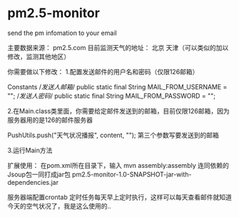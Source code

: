# pm2.5-monitor
send the pm infomation to your email

主要数据来源： pm2.5.com
目前监测天气的地址： 北京 天津（可以类似的加以修改，监测其他地区）

你需要做以下修改：
1.配置发送邮件的用户名和密码（仅限126邮箱）

Constants
  /*发送人邮箱*/
    public static final String MAIL_FROM_USERNAME = "";
    /*发送人密码*/
    public static final String MAIL_FROM_PASSWORD = "";

2.在Main.class类里面，你需要给定邮件发送到的邮箱，目前仅限126邮箱，因为服务器用的是126的邮件服务器

PushUtils.push("天气状况播报", content, ""); 第三个参数写要发送到的邮箱

3.运行Main方法



扩展使用：
在pom.xml所在目录下，输入 mvn assembly:assembly 
连同依赖的Jsoup包一同打成jar包 pm2.5-monitor-1.0-SNAPSHOT-jar-with-dependencies.jar

服务器端配置crontab 定时任务每天早上定时执行，这样可以每天查看邮件就知道今天的空气状况了，我是这么使用的..
